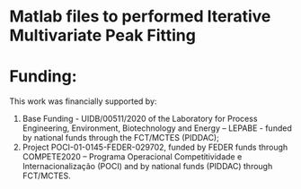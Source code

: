 # Matlab files to performed Iterative Multivariate Peak Fitting

# Funding: 
This work was financially supported by: 
1. Base Funding - UIDB/00511/2020 of the Laboratory for Process Engineering, Environment, Biotechnology and Energy – LEPABE - funded by national funds through the FCT/MCTES (PIDDAC);
2. Project POCI-01-0145-FEDER-029702, funded by FEDER funds through COMPETE2020 – Programa Operacional Competitividade e Internacionalização (POCI) and by national funds (PIDDAC) through FCT/MCTES.
